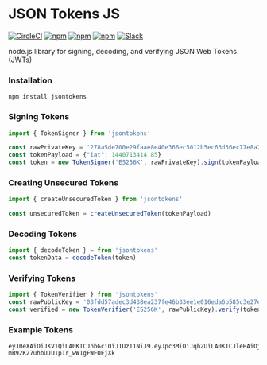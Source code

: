# JSON Tokens JS

[![CircleCI](https://img.shields.io/circleci/project/blockstack/jsontokens-js/master.svg)](https://circleci.com/gh/blockstack/jsontokens-js/tree/master)
[![npm](https://img.shields.io/npm/l/jsontokens.svg)](https://www.npmjs.com/package/jsontokens)
[![npm](https://img.shields.io/npm/v/jsontokens.svg)](https://www.npmjs.com/package/jsontokens)
[![npm](https://img.shields.io/npm/dm/jsontokens.svg)](https://www.npmjs.com/package/jsontokens)
[![Slack](http://slack.blockstack.org/badge.svg)](http://slack.blockstack.org/)

node.js library for signing, decoding, and verifying JSON Web Tokens (JWTs)

### Installation

```
npm install jsontokens
```

### Signing Tokens

```js
import { TokenSigner } from 'jsontokens'

const rawPrivateKey = '278a5de700e29faae8e40e366ec5012b5ec63d36ec77e8a2417154cc1d25383f'
const tokenPayload = {"iat": 1440713414.85}
const token = new TokenSigner('ES256K', rawPrivateKey).sign(tokenPayload)
```

### Creating Unsecured Tokens

```js
import { createUnsecuredToken } from 'jsontokens'

const unsecuredToken = createUnsecuredToken(tokenPayload)
```

### Decoding Tokens

```js
import { decodeToken } = from 'jsontokens'
const tokenData = decodeToken(token)
```

### Verifying Tokens

```js
import { TokenVerifier } from 'jsontokens'
const rawPublicKey = '03fdd57adec3d438ea237fe46b33ee1e016eda6b585c3e27ea66686c2ea5358479'
const verified = new TokenVerifier('ES256K', rawPublicKey).verify(token)
```

### Example Tokens

```text
eyJ0eXAiOiJKV1QiLA0KICJhbGciOiJIUzI1NiJ9.eyJpc3MiOiJqb2UiLA0KICJleHAiOjEzMDA4MTkzODAsDQogImh0dHA6Ly9leGFtcGxlLmNvbS9pc19yb290Ijp0cnVlfQ.dBjftJeZ4CVP-mB92K27uhbUJU1p1r_wW1gFWFOEjXk
```
